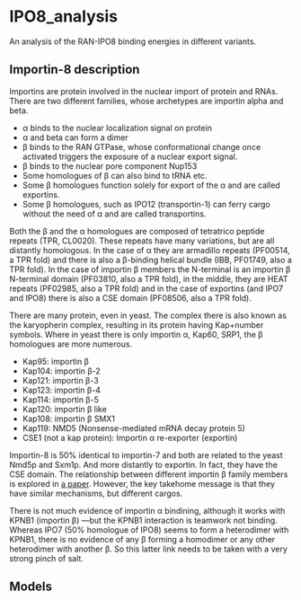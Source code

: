 # IPO8_analysis
An analysis of the RAN-IPO8 binding energies in different variants.

## Importin-8 description

Importins are protein involved in the nuclear import of protein and RNAs.
There are two different families, whose archetypes are importin alpha and beta.

* &alpha; binds to the nuclear localization signal on protein
* &alpha; and beta can form a dimer
* &beta; binds to the RAN GTPase, whose conformational change once activated triggers the exposure of a nuclear export signal.
* &beta; binds to the nuclear pore component Nup153
* Some homologues of &beta; can also bind to tRNA etc.
* Some &beta; homologues function solely for export of the &alpha; and are called exportins.
* Some &beta; homologues, such as IPO12 (transportin-1) can ferry cargo without the need of &alpha; and are called transportins.

Both the &beta; and the &alpha; homologues are composed of tetratrico peptide repeats (TPR, CL0020). These repeats have many variations, but are all distantly homologous.
In the case of &alpha; they are armadillo repeats (PF00514, a TPR fold) and there is also a &beta;-binding helical bundle (IBB, PF01749, also a TPR fold).
In the case of importin &beta; members the N-terminal is an importin &beta; N-terminal domain (PF03810, also a TPR fold),
in the middle, they are HEAT repeats (PF02985, also a TPR fold) and in the case of exportins (and IPO7 and IPO8) there is also a CSE domain (PF08506, also a TPR fold).

There are many protein, even in yeast. The complex there is also known as the karyopherin complex, resulting in its protein having Kap+number symbols.
Where in yeast there is only importin &alpha;, Kap60, SRP1, the &beta; homologues are more numerous.

* Kap95: importin &beta;
* Kap104: importin &beta;-2
* Kap121: importin &beta;-3
* Kap123: importin &beta;-4
* Kap114: importin &beta;-5
* Kap120: importin &beta; like
* Kap108: importin &beta; SMX1
* Kap119: NMD5 (Nonsense-mediated mRNA decay protein 5)
* CSE1 (not a kap protein): Importin &alpha; re-exporter (exportin)

Importin-8 is 50% identical to importin-7 and both are related to the yeast Nmd5p and Sxm1p. And more distantly to exportin.
In fact, they have the CSE domain.
The relationship between different importin &beta; family members is explored in [a paper](https://journals.plos.org/plosone/article?id=10.1371/journal.pone.0019308).
However, the key takehome message is that they have similar mechanisms, but different cargos.

There is not much evidence of importin &alpha; bindining, although it works with KPNB1 (importin &beta;) —but the KPNB1 interaction is teamwork not binding.
Whereas IPO7 (50% homologue of IPO8) seems to form a heterodimer with KPNB1, there is no evidence of any &beta; forming a homodimer or any other heterodimer with another &beta;.
So this latter link needs to be taken with a very strong pinch of salt.

## Models

